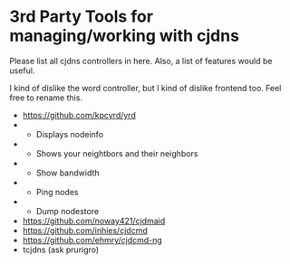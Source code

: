 # 3rd Party Tools for managing/working with cjdns

Please list all cjdns controllers in here. Also, a list of features would be useful.

I kind of dislike the word controller, but I kind of dislike frontend too. Feel free to rename this.

+ https://github.com/kpcyrd/yrd
+   - Displays nodeinfo
+   - Shows your neightbors and their neighbors
+   - Show bandwidth
+   - Ping nodes
+   - Dump nodestore
+ https://github.com/noway421/cjdmaid
+ https://github.com/inhies/cjdcmd
+ https://github.com/ehmry/cjdcmd-ng
+ tcjdns (ask prurigro)

